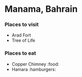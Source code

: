 # Manama, Bahrain
### Places to visit
- Arad Fort
- Tree of Life





### Places to eat
- Copper Chimney :food:
- Hamara :hamburgers: 






